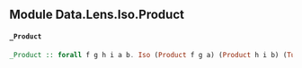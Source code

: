 ## Module Data.Lens.Iso.Product

#### `_Product`

``` purescript
_Product :: forall f g h i a b. Iso (Product f g a) (Product h i b) (Tuple (f a) (g a)) (Tuple (h b) (i b))
```


